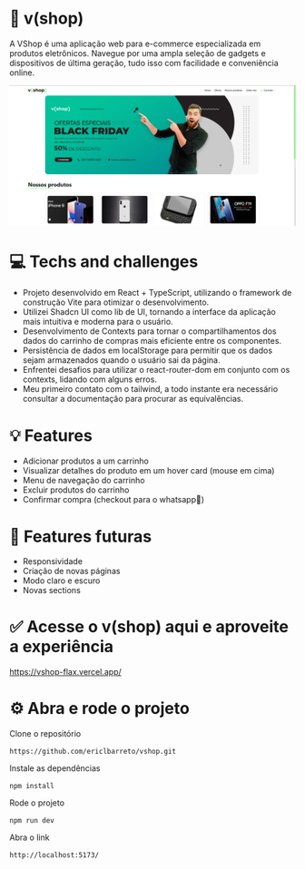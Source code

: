 # 💚 v(shop)

A VShop é uma aplicação web para e-commerce especializada em produtos eletrônicos. Navegue por uma ampla seleção de gadgets e dispositivos de última geração, tudo isso com facilidade e conveniência online.

<p align= "center">
  <img src='./src/assets/readme.png'/>
</p>

# 💻 Techs and challenges 
- Projeto desenvolvido em React + TypeScript, utilizando o framework de construção Vite para otimizar o desenvolvimento.
- Utilizei Shadcn UI como lib de UI, tornando a interface da aplicação mais intuitiva e moderna para o usuário.
- Desenvolvimento de Contexts para tornar o compartilhamentos dos dados do carrinho de compras mais eficiente entre os componentes.
- Persistência de dados em localStorage para permitir que os dados sejam armazenados quando o usuário sai da página.
- Enfrentei desafios para utilizar o react-router-dom em conjunto com os contexts, lidando com alguns erros.
- Meu primeiro contato com o tailwind, a todo instante era necessário consultar a documentação para procurar as equivalências.

# 💡 Features
- Adicionar produtos a um carrinho
- Visualizar detalhes do produto em um hover card (mouse em cima)
- Menu de navegação do carrinho
- Excluir produtos do carrinho 
- Confirmar compra (checkout para o whatsapp👀)

# 🚀 Features futuras
- Responsividade
- Criação de novas páginas
- Modo claro e escuro
- Novas sections

# ✅ Acesse o v(shop) aqui e aproveite a experiência

https://vshop-flax.vercel.app/

# ⚙️ Abra e rode o projeto
Clone o repositório
```
https://github.com/ericlbarreto/vshop.git
```
Instale as dependências
```
npm install
```
Rode o projeto
```
npm run dev
```
Abra o link
```
http://localhost:5173/
```
